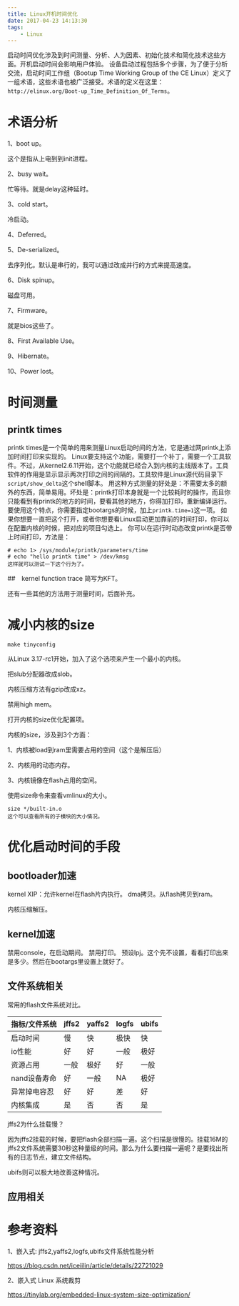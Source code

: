 ```yaml
---
title: Linux开机时间优化
date: 2017-04-23 14:13:30
tags:
	- Linux
---
```



启动时间优化涉及到时间测量、分析、人为因素、初始化技术和简化技术这些方面。开机启动时间会影响用户体验。
设备启动过程包括多个步骤，为了便于分析交流，启动时间工作组（Bootup Time Working Group of the CE Linux）定义了一组术语，这些术语也被广泛接受。术语的定义在这里：`http://elinux.org/Boot-up_Time_Definition_Of_Terms`。

# 术语分析

1、boot up。

这个是指从上电到到init进程。

2、busy wait。

忙等待。就是delay这种延时。

3、cold start。

冷启动。

4、Deferred。

5、De-serialized。

去序列化。默认是串行的，我可以通过改成并行的方式来提高速度。

6、Disk spinup。

磁盘可用。

7、Firmware。

就是bios这些了。

8、First Available Use。

9、Hibernate。

10、Power lost。



# 时间测量
## printk times
printk times是一个简单的用来测量Linux启动时间的方法，它是通过网printk上添加时间打印来实现的。
Linux要支持这个功能，需要打一个补丁，需要一个工具软件。不过，从kernel2.6.11开始，这个功能就已经合入到内核的主线版本了。工具软件的作用是显示显示两次打印之间的间隔的。工具软件是Linux源代码目录下`script/show_delta`这个shell脚本。
用这种方式测量的好处是：不需要太多的额外的东西，简单易用。坏处是：printk打印本身就是一个比较耗时的操作，而且你只能看到有printk的地方的时间，要看其他的地方，你得加打印，重新编译运行。
要使用这个特点，你需要指定bootargs的时候，加上`printk.time=1`这一项。
如果你想要一直把这个打开，或者你想要看Linux启动更加靠前的时间打印，你可以在配置内核的时候，把对应的项目勾选上。
你可以在运行时动态改变printk是否带上时间打印，方法是：

```
# echo 1> /sys/module/printk/parameters/time
# echo "hello printk time" > /dev/kmsg
这样就可以测试一下这个行为了。
```

##　kernel function trace
简写为KFT。

还有一些其他的方法用于测量时间，后面补充。

# 减小内核的size

 `make tinyconfig`

从Linux 3.17-rc1开始，加入了这个选项来产生一个最小的内核。

把slub分配器改成slob。

内核压缩方法有gzip改成xz。

禁用high mem。

打开内核的size优化配置项。

内核的size，涉及到3个方面：

1、内核被load到ram里需要占用的空间（这个是解压后）

2、内核用的动态内存。

3、内核镜像在flash占用的空间。

使用size命令来查看vmlinux的大小。

```
size */built-in.o  
这个可以查看所有的子模块的大小情况。
```



# 优化启动时间的手段

## bootloader加速
kernel XIP：允许kernel在flash片内执行。
dma拷贝。从flash拷贝到ram。

内核压缩解压。

##  kernel加速
禁用console，在启动期间。
禁用打印。
预设lpj。这个先不设置，看看打印出来是多少。然后在bootargs里设置上就好了。



## 文件系统相关

常用的flash文件系统对比。

| 指标/文件系统  | jffs2 | yaffs2 | logfs | ubifs |
| -------- | ----- | ------ | ----- | ----- |
| 启动时间     | 慢     | 快      | 极快    | 快     |
| io性能     | 好     | 好      | 一般    | 极好    |
| 资源占用     | 一般    | 极好     | 好     | 一般    |
| nand设备寿命 | 好     | 一般     | NA    | 极好    |
| 异常掉电容忍   | 好     | 好      | 差     | 好     |
| 内核集成     | 是     | 否      | 否     | 是     |



jffs2为什么挂载慢？

因为jffs2挂载的时候，要把flash全部扫描一遍。这个扫描是很慢的。挂载16M的jffs2文件系统需要30秒这种量级的时间。那么为什么要扫描一遍呢？是要找出所有的日志节点，建立文件结构。

ubifs则可以极大地改善这种情况。





## 应用相关



# 参考资料

1、嵌入式: jffs2,yaffs2,logfs,ubifs文件系统性能分析

https://blog.csdn.net/iceiilin/article/details/22721029

2、嵌入式 Linux 系统裁剪

https://tinylab.org/embedded-linux-system-size-optimization/